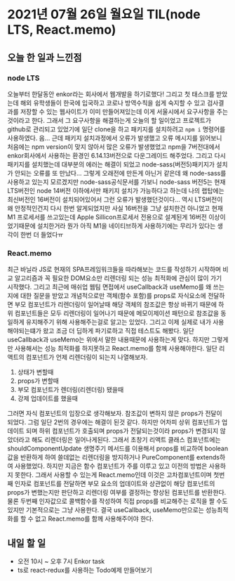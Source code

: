 # 2021년 07월 26일 월요일 TIL(node LTS, React.memo)

## 오늘 한 일과 느낀점

### node LTS

오늘부터 한달동안 enkor라는 회사에서 웹개발을 하기로했다! 그리고 첫 태스크를 받았는데 해외 유학생들이 한국에 입국하고 코로나 방역수칙을 쉽게 숙지할 수 있고 검사결과를 저장할 수 있는 웹사이트가 이미 만들어져있는데 이게 서울시에서 요구사항을 주는것이라고 한다. 그래서 그 요구사항을 해결하는게 오늘의 할 일이었고 프로젝트가 github로 관리되고 있었기에 일단 clone을 하고 패키지를 설치하려고 `npm i` 명령어를 사용하였다. 음... 근데 패키지 설치과정에서 오류가 발생했고 오류 메시지를 읽어보니 처음에는 npm version이 맞지 않아서 많은 오류가 발생했었고 npm을 7버전대에서 enkor회사에서 사용하는 환경인 6.14.13버전으로 다운그레이드 해주었다. 그리고 다시 패키지를 설치했는데 대부분의 에러는 해결이 되었고 node-sass(버전5)패키지가 설치가 안되는 오류를 또 만났다... 그렇게 오래전에 만든게 아닌거 같은데 왜 node-sass를 사용하고 있는지 모르겠지만 node-sass공식문서를 가보니 node-sass 버전5는 현재 LTS버전인 node 14버전 이하에서만 패키지 설치가 가능하다고 하는데 나의 랩탑에는 최신버전인 16버전이 설치되어있어서 그런 오류가 발생했던것이다... 역시 LTS버전이 왜 안정적인건지 다시 한번 알게되었지만 사실 16버전을 그냥 설치한건 아니었고 현재 M1 프로세서를 쓰고있는데 Apple Sillicon프로세서 전용으로 설계된게 16버전 이상이었기때문에 설치한거라 뭔가 아직 M1을 네이티브하게 사용하기에는 무리가 있다는 생각이 한번 더 들었다ㅠ

### React.memo

최근 바닐라 JS로 현재의 SPA프레임워크들을 따라해보는 코드를 작성하기 시작하며 비교 알고리즘과 꼭 필요한 DOM요소만 리렌더링 되는 성능 최적화에 관심이 많이 가기 시작했다. 그리고 최근에 매쉬업 웹팀 면접에서 useCallback과 useMemo를 왜 쓰는지에 대한 질문을 받았고 개념적으로만 객체(함수 포함)를 props로 자식요소에 전달하면 부모 컴포넌트가 리렌더링이 일어날때 해당 객체의 참조값은 항상 바뀌기 때문에 하위 컴포넌트들은 모두 리렌더링이 일어나기 때문에 메모이제이션 패턴으로 참조값을 동일하게 유지해주기 위해 사용해주는걸로 알고는 있었다. 그리고 이제 실제로 내가 사용해야되는떄가 왔고 조금 더 딥하게 파기로하고 직접 테스트도 해봤다. 일단 useCallback과 useMemo는 위에서 말한 내용때문에 사용하는게 맞다. 하지만 그렇게만 사용해서는 성능 최적화를 하지못하고 React.memo를 함께 사용해야한다. 일단 리액트의 컴포넌트가 언제 리렌더링이 되는지 나열해보자.

1. 상태가 변할때
2. props가 변할때
3. 부모 컴포넌트가 렌더링(리렌더링) 됐을때
4. 강제 업데이트를 했을때

그러면 자식 컴포넌트의 입장으로 생각해보자. 참조값이 변하지 않은 props가 전달이 되었다. 그럼 일단 2번의 경우에는 해결이 된것 같다. 하지만 어차피 상위 컴포넌트가 업데이트 되며 하위 컴포넌트가 호출되며 props가 전달되는것이라 props가 변경되지 않았더라고 해도 리렌더링은 일어나게된다. 그래서 초창기 리액트 클래스 컴포넌트에는 shouldComponentUpdate 생명주기 메서드를 이용해서 props를 비교하여 boolean값을 반환하게 하여 쓸데없는 리렌더링을 방지하거나 PureComponent를 extends하여 사용했었다. 하지만 지금은 함수 컴포넌트가 주를 이루고 있고 이전의 방법은 사용하지 못한다. 그래서 사용할 수 있는게 React.memo인데 이것은 고차컴포넌트이며 첫번째 인자로 컴포넌트를 전달하면 부모 요소의 업데이트와 상관없이 해당 컴포넌트의 props가 변했는지만 판단하고 리렌더링 여부를 결정하는 향상된 컴포넌트를 반환한다. 물론 두번째 인자값으로 콜백함수를 작성하여 직접 props를 비교해주는 로직을 짤 수도 있지만 기본적으로는 그냥 사용한다. 결국 useCallback, useMemo만으로는 성능최적화를 할 수 없고 React.memo를 함께 사용해주어야 한다.

## 내일 할 일

- 오전 10시 ~ 오후 7시 Enkor task
- ts로 react-redux를 사용하는 Todo예제 만들어보기
